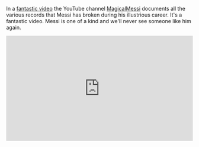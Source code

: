 In a [fantastic video](https://www.youtube.com/watch?v=lyJkGP4p01s) the YouTube channel [MagicalMessi](https://www.youtube.com/channel/UCsObGXVUdSh-bHT7CdVXrrw) documents all the various records that Messi has broken during his illustrious career. It's a fantastic video. Messi is one of a kind and we'll never see someone like him again.

<style>.embed-container { position: relative; padding-bottom: 56.25%; height: 0; overflow: hidden; max-width: 100%; } .embed-container iframe, .embed-container object, .embed-container embed { position: absolute; top: 0; left: 0; width: 100%; height: 100%; }</style><div class='embed-container'><iframe src='https://www.youtube.com/embed/lyJkGP4p01s' frameborder='0' allowfullscreen></iframe></div>
